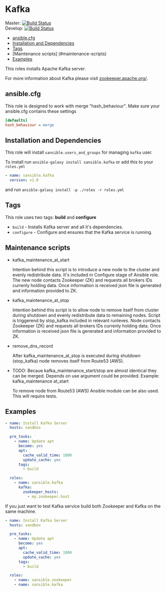 # Kafka

Master: [![Build Status](https://travis-ci.org/sansible/kafka.svg?branch=master)](https://travis-ci.org/sansible/kafka)  
Develop: [![Build Status](https://travis-ci.org/sansible/kafka.svg?branch=develop)](https://travis-ci.org/sansible/kafka)

* [ansible.cfg](#ansible-cfg)
* [Installation and Dependencies](#installation-and-dependencies)
* [Tags](#tags)
* [Maintenance scripts] (#maintenance-scripts)
* [Examples](#examples)

This roles installs Apache Kafka server.

For more information about Kafka please visit
[zookeeper.apache.org/](http://kafka.apache.org/).




## ansible.cfg

This role is designed to work with merge "hash_behaviour". Make sure your
ansible.cfg contains these settings

```INI
[defaults]
hash_behaviour = merge
```




## Installation and Dependencies

This role will install `sansible.users_and_groups` for managing `kafka`
user.

To install run `ansible-galaxy install sansible.kafka` or add this to your
`roles.yml`

```YAML
- name: sansible.kafka
  version: v1.0
```

and run `ansible-galaxy install -p ./roles -r roles.yml`




## Tags

This role uses two tags: **build** and **configure**

* `build` - Installs Kafka server and all it's dependencies.
* `configure` - Configure and ensures that the Kafka service is running.




## Maintenance scripts

* kafka_maintenance_at_start
  
  Intention behind this script is to introduce a new node to the cluster and evenly
  redistribute data. It's included in Configure stage of Ansible role.
  The new node contacts Zookeeper (ZK) and requests all brokers IDs currenly holding data.
  Once information is received json file is generated and information provided to ZK.


* kafka_maintenance_at_stop
  
  Intention behind this script is to allow node to remove itself from cluster during shutdown 
  and evenly redistribute data to remaining nodes. Script is triggerend by stop_kafka included
  in relevant runleves.
  Node contacts Zookeeper (ZK) and requests all brokers IDs currenly holding data.
  Once information is received json file is generated and information provided to ZK.

* remove_dns_record
  
  After kafka_maintenance_at_stop is executed during shutdown (stop_kafka) node removes itself
  from Route53 (AWS).

* TODO:
  Becaue kafka_maintenance_start/stop are almost identical they can be merged.
  Depends on use argument could be provided. 
  Example:
  kafka_maintenance at_start

  To remove node from Route53 (AWS) Ansible module can be also used.
  This will require tests.



## Examples

```YAML
- name: Install Kafka Server
  hosts: sandbox

  pre_tasks:
    - name: Update apt
      become: yes
      apt:
        cache_valid_time: 1800
        update_cache: yes
      tags:
        - build

  roles:
    - name: sansible.kafka
      kafka:
        zookeeper_hosts:
          - my.zookeeper.host
```

If you just want to test Kafka service build both Zookeeper and Kafka on the
same machine.

```YAML
- name: Install Kafka Server
  hosts: sandbox

  pre_tasks:
    - name: Update apt
      become: yes
      apt:
        cache_valid_time: 1800
        update_cache: yes
      tags:
        - build

  roles:
    - name: sansible.zookeeper
    - name: sansible.kafka
```
